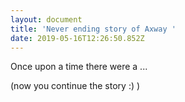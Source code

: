 ```yaml
---
layout: document
title: 'Never ending story of Axway '
date: 2019-05-16T12:26:50.852Z
---
```

Once upon a time there were a ... 

(now you continue the story :) )
